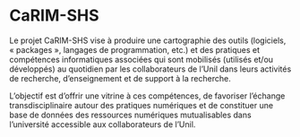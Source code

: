 # CaRIM-SHS

Le projet CaRIM-SHS vise à produire une cartographie des outils (logiciels, « packages », langages de programmation, etc.) et des pratiques et compétences informatiques associées qui sont mobilisés (utilisés et/ou développés) au quotidien par les collaborateurs de l’Unil dans leurs activités de recherche, d’enseignement et de support à la recherche.

L’objectif est d’offrir une vitrine à ces compétences, de favoriser l’échange transdisciplinaire autour des pratiques numériques et de constituer une base de données des ressources numériques mutualisables dans l’université accessible aux collaborateurs de l’Unil.
